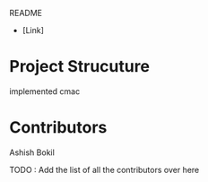 README

* [Link]


# Project Strucuture
implemented cmac 

# Contributors
Ashish Bokil

TODO : Add the list of all the contributors over here

